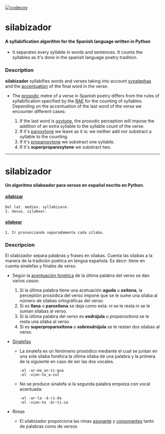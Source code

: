 [![codecov](https://img.shields.io/codecov/c/github/neburnodrog/silabizador)](https://codecov.io/gh/neburnodrog/silabizador)

# **silabizador**
#### A syllabification algorithm for the Spanish language written in Python

- It separates every syllable in words and sentences. It counts the syllables as it's done in the spanish language poetry tradition.

### Description
**silabizador** syllabifies words and verses taking into account [synalephas](https://en.wikipedia.org/wiki/Synalepha) and the [accentuation](https://en.wikipedia.org/wiki/Metre_(poetry)#Spanish) of the final word in the verse. 

- The [prosodic](https://en.wikipedia.org/wiki/Prosody_(linguistics)) metre of a verse in Spanish poetry differs from the rules of syllabification specified by the [RAE](https://en.wikipedia.org/wiki/Royal_Spanish_Academy) for the counting of syllables. Depending on the accentuation of the last word of the verse we encounter different cases:

  1. If the last word is [oxytone](https://en.wikipedia.org/wiki/Oxytone), the prosodic perception will impose the addition of an extra syllable to the syllable count of the verse.
  2. If it's [paroxytone](https://en.wikipedia.org/wiki/Paroxytone) we leave as it is: we neither add nor substract a syllable to the counting.
  3. If it's [proparoxytone](https://en.wikipedia.org/wiki/Proparoxytone) we substract one syllable.
  4. If it's **superproparoxytone** we substract two.  

---

# **silabizador**
#### Un algoritmo silabeador para versos en español escrito en Python.

#### [silabizar](https://dle.rae.es/silabizar)
```
Del lat. mediev. syllabizare.
1. desus. silabear.
```
#### [silabear](https://dle.rae.es/silabear)
```
1. Ir pronunciando separadamente cada sílaba.
```


### Descripcion
El silabizador separa palabras y frases en sílabas. Cuenta las sílabas a la manera de la tradición poética en lengua española. 
Es decir: tiene en cuenta sinalefas y finales de verso. 

- Según la [acentuación fonética](https://es.wikipedia.org/wiki/Acentuaci%C3%B3n_del_idioma_espa%C3%B1ol#Reglas_generales_de_acentuaci%C3%B3n) de la última palabra del verso se dan varios casos:

  1. Si la última palabra tiene una acetuación **aguda** u **oxítona**, la perceptión prosódica del verso impone que se le sume una sílaba al número de sílabas ortográficas del verso.
  2. Si es **llana** o **paroxítona** se deja como está: ni se le resta ni se le suman sílabas al verso.
  3. Si la última palabra del verso es **esdrújula** o *proparoxítona* se le resta una sílaba al verso.
  4. Si es **superproparoxítona** o **sobresdrújula** se le restan dos sílabas al verso.
  
- [Sinalefas](https://es.wikipedia.org/wiki/Sinalefa)

  - La sinalefa es un fenómeno prosódico mediante el cual se juntan en una sola sílaba fonética la última sílaba de una palabra y la primera de la siguiente en caso de ser las dos vocales.
  
    ```
    -el -ar-ma_an-ti-gua
    -el -vien-to_a-zul
    ```
  - No se produce sinalefa si la segunda palabra empieza con vocal acentuada:
  
    ```
    -el -ar-la -á-ri-da
    -el -vien-to -ár-ti-co
    ```
- Rimas

  - El silabizador proporciona las rimas [asonante](https://es.wikipedia.org/wiki/Rima_asonante) y [consonantes](https://es.wikipedia.org/wiki/Rima_consonante) tanto de palabras como de versos
